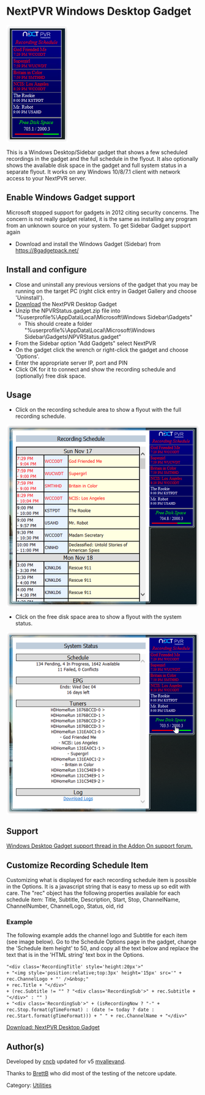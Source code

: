# NextPVR Windows Desktop Gadget


![](utilities/images/DesktopGadget1.png#center)

This is a Windows Desktop/Sidebar gadget that shows a few scheduled
recordings in the gadget and the full schedule in the flyout. It also
optionally shows the available disk space in the gadget and full system
status in a separate flyout. It works on any Windows 10/8/7.1 client with
network access to your NextPVR server.


## Enable Windows Gadget support

Microsoft stopped support for gadgets in 2012 citing security concerns. The concern is not really
gadget related, it is the same as installing any program from an unknown source on your system. To get Sidebar Gadget support again

  - Download and install the Windows Gadget (Sidebar) from https://8gadgetpack.net/


## Install and configure

  - Close and uninstall any previous versions of the gadget that you may
    be running on the target PC (right click entry in Gadget Gallery and
    choose 'Uninstall').
  - [Download](utilities/downloads/NPVRStatus.gadget.zip) the NextPVR Desktop Gadget
  - Unzip the NPVRStatus.gadget.zip file into "%userprofile%\AppData\Local\Microsoft\Windows Sidebar\Gadgets"
    - This should create a folder "%userprofile%\AppData\Local\Microsoft\Windows Sidebar\Gadgets\NPVRStatus.gadget"
  - From the Sidebar option "Add Gadgets" select NextPVR
  - On the gadget click the wrench or right-click the gadget and choose 'Options'.
  - Enter the appropriate server IP,  port and PIN
  - Click OK for it to connect and show the recording schedule and (optionally) free disk space.

## Usage

  - Click on the recording schedule area to show a flyout with the full
    recording schedule.

![](utilities/images/DesktopGadget2.png)

  - Click on the free disk space area to show a flyout with the system
    status.

![](utilities/images/DesktopGadget3.png)

## Support

[Windows Desktop Gadget support thread in the Addon On support
forum.](https://forums.nextpvr.com/forumdisplay.php?fid=12)

## Customize Recording Schedule Item

Customizing what is displayed for each recording schedule item is
possible in the Options. It is a javascript string that is easy to mess
up so edit with care. The "rec" object has the following properties
available for each schedule item: Title, Subtitle, Description, Start,
Stop, ChannelName, ChannelNumber, ChannelLogo, Status, oid, rid

### Example

The following example adds the channel logo and Subtitle for each item
(see image below). Go to the Schedule Options page in the gadget, change
the 'Schedule item height' to 50, and copy all the text below and
replace the text that is in the 'HTML string' text box in the Options.

```
"<div class='RecordingTitle' style='height:20px'>"
+ "<img style='position:relative;top:3px' height='15px' src='" + rec.ChannelLogo + "' />&nbsp;"
+ rec.Title + "</div>"
+ (rec.Subtitle != "" ? "<div class='RecordingSub'>" + rec.Subtitle + "</div>" : "" )
+ "<div class='RecordingSub'>" + (isRecordingNow ? "-" + rec.Stop.format(gTimeFormat) : (date != today ? date : rec.Start.format(gTimeFormat))) + " " + rec.ChannelName + "</div>"
```

[Download: NextPVR Desktop Gadget](utilities/downloads/NPVRStatus.gadget.zip)


## Author(s)

Developed by [cncb](https://forums.nextpvr.com/member.php?action=profile&uid=13622)
updated for v5 [mvallevand](https://forums.nextpvr.com/member.php?action=profile&uid=5939).

Thanks to [BrettB](https://forums.nextpvr.com/member.php?action=profile&uid=8873) who did most of the testing of the netcore update.


Category: [Utilities](Utilities)
